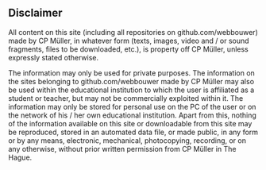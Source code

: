 ## Disclaimer

All content on this site (including all repositories on github.com/webbouwer) made by CP Müller, in whatever form (texts, images, video and / or sound fragments, files to be downloaded, etc.), is property off CP Müller, unless expressly stated otherwise.

The information may only be used for private purposes. The information on the sites belonging to github.com/webbouwer made by CP Müller may also be used within the educational institution to which the user is affiliated as a student or teacher, but may not be commercially exploited within it. The information may only be stored for personal use on the PC of the user or on the network of his / her own educational institution. Apart from this, nothing of the information available on this site or downloadable from this site may be reproduced, stored in an automated data file, or made public, in any form or by any means, electronic, mechanical, photocopying, recording, or on any otherwise, without prior written permission from CP Müller in The Hague.
